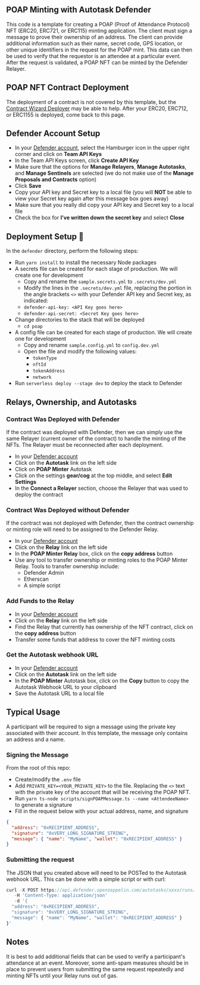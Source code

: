 ## POAP Minting with Autotask Defender

This code is a template for creating a POAP (Proof of Attendance Protocol) NFT (ERC20, ERC721, or ERC115) minting application. The client must sign a message to prove their ownership of an address. The client can provide additional information such as their name, secret code, GPS location, or other unique identifiers in the request for the POAP mint. This data can then be used to verify that the requestor is an attendee at a particular event. After the request is validated, a POAP NFT can be minted by the Defender Relayer.

## POAP NFT Contract Deployment

The deployment of a contract is not covered by this template, but the [Contract Wizard Deployer](../contract-wizard-deployer/README.md) may be able to help. After your ERC20, ERC712, or ERC1155 is deployed, come back to this page.

## Defender Account Setup

- In your [Defender account](https://defender.openzeppelin.com/), select the Hamburger icon in the upper right corner and click on **Team API Keys**
- In the Team API Keys screen, click **Create API Key**
- Make sure that the options for **Manage Relayers**, **Manage Autotasks**, and **Manage Sentinels** are selected (we do not make use of the **Manage Proposals and Contracts** option)
- Click **Save**
- Copy your API key and Secret key to a local file (you will **NOT** be able to view your Secret key again after this message box goes away)
- Make sure that you really did copy your API key and Secret key to a local file
- Check the box for **I’ve written down the secret key** and select **Close**

## Deployment Setup :rocket:

In the `defender` directory, perform the following steps:

- Run `yarn install` to install the necessary Node packages
- A secrets file can be created for each stage of production. We will create one for development
  - Copy and rename the `sample.secrets.yml` to `.secrets/dev.yml`
  - Modify the lines in the `.secrets/dev.yml` file, replacing the portion in the angle brackets `<>` with your Defender API key and Secret key, as indicated:
  - `defender-api-key: <API Key goes here>`
  - `defender-api-secret: <Secret Key goes here>`
- Change directories to the stack that will be deployed
  - `cd poap`
- A config file can be created for each stage of production. We will create one for development
  - Copy and rename `sample.config.yml` to `config.dev.yml`
  - Open the file and modify the following values:
    - `tokenType`
    - `nftId`
    - `tokenAddress`
    - `network`
- Run `serverless deploy --stage dev` to deploy the stack to Defender

## Relays, Ownership, and Autotasks

### Contract Was Deployed with Defender

If the contract was deployed with Defender, then we can simply use the same Relayer (current owner of the contract) to handle the minting of the NFTs. The Relayer must be reconnected after each deployment.

- In your [Defender account](https://defender.openzeppelin.com/)
- Click on the **Autotask** link on the left side
- Click on **POAP Minter** Autotask
- Click on the settings **gear/cog** at the top middle, and select **Edit Settings**
- In the **Connect a Relayer** section, choose the Relayer that was used to deploy the contract

### Contract Was Deployed without Defender

If the contract was not deployed with Defender, then the contract ownership or minting role will need to be assigned to the Defender Relay.

- In your [Defender account](https://defender.openzeppelin.com/)
- Click on the **Relay** link on the left side
- In the **POAP Minter Relay** box, click on the **copy address** button
- Use any tool to transfer ownership or minting roles to the POAP Minter Relay. Tools to transfer ownership include:
  - Defender Admin
  - Etherscan
  - A simple script

### Add Funds to the Relay

- In your [Defender account](https://defender.openzeppelin.com/)
- Click on the **Relay** link on the left side
- Find the Relay that currently has ownership of the NFT contract, click on the **copy address** button
- Transfer some funds that address to cover the NFT minting costs

### Get the Autotask webhook URL

- In your [Defender account](https://defender.openzeppelin.com/)
- Click on the **Autotask** link on the left side
- In the **POAP Minter** Autotask box, click on the **Copy** button to copy the Autotask Webhook URL to your clipboard
- Save the Autotask URL to a local file

## Typical Usage

A participant will be required to sign a message using the private key associated with their account. In this template, the message only contains an address and a name. 

### Signing the Message

From the root of this repo:

- Create/modify the `.env` file
- Add `PRIVATE_KEY=<YOUR_PRIVATE_KEY>` to the file. Replacing the `<>` text with the private key of the account that will be receiving the POAP NFT.
- Run `yarn ts-node scripts/signPOAPMessage.ts --name <AttendeeName>` to generate a signature
- Fill in the request below with your actual address, name, and signature
```JSON
{
  "address": "0xRECIPIENT_ADDRESS",
  "signature": "0xVERY_LONG_SIGNATURE_STRING",
  "message": { "name": "MyName", "wallet": "0xRECIPIENT_ADDRESS" }
}
```

### Submitting the request
The JSON that you created above will need to be POSTed to the Autotask webhook URL. This can be done with a simple script or with curl:

```js
curl -X POST https://api.defender.openzeppelin.com/autotasks/xxxx/runs/webhook/xxxx
   -H 'Content-Type: application/json' 
   -d '{
  "address": "0xRECIPIENT_ADDRESS",
  "signature": "0xVERY_LONG_SIGNATURE_STRING",
  "message": { "name": "MyName", "wallet": "0xRECIPIENT_ADDRESS" }
}'
```

## Notes
It is best to add additional fields that can be used to verify a participant's attendance at an event. Moreover, some anti-spam measures should be in place to prevent users from submitting the same request repeatedly and minting NFTs until your Relay runs out of gas.